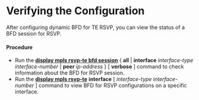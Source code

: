 Verifying the Configuration
===========================

After configuring dynamic BFD for TE RSVP, you can view the status of a BFD session for RSVP.

#### Procedure

* Run the [**display mpls rsvp-te bfd session**](cmdqueryname=display+mpls+rsvp-te+bfd+session) { **all** | **interface** *interface-type* *interface-number* | **peer** *ip-address* } [ **verbose** ] command to check information about the BFD for RSVP session.
* Run the [**display mpls rsvp-te**](cmdqueryname=display+mpls+rsvp-te) **interface** [ *interface-type interface-number* ] command to view BFD for RSVP configurations on a specific interface.